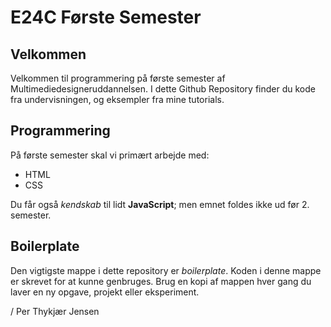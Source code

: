 # E24C Første Semester

## Velkommen

Velkommen til programmering på første semester af Multimediedesigneruddannelsen. I dette Github Repository finder du kode fra undervisningen, og eksempler fra mine tutorials.

## Programmering

På første semester skal vi primært arbejde med:

* HTML
* CSS

Du får også *kendskab* til lidt **JavaScript**; men emnet foldes ikke ud før 2. semester.

## Boilerplate

Den vigtigste mappe i dette repository er *boilerplate*. Koden i denne mappe er skrevet for at kunne genbruges. Brug en kopi af mappen hver gang du laver en ny opgave, projekt eller eksperiment.

/ Per Thykjær Jensen